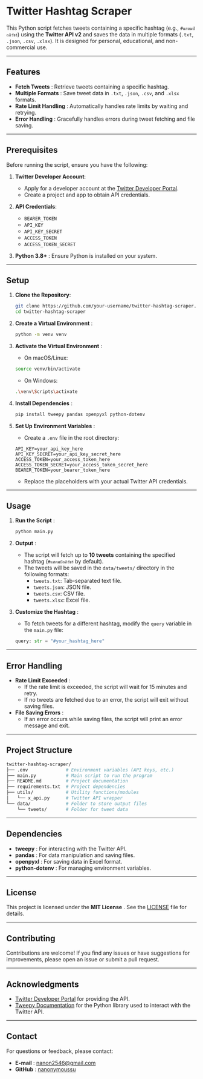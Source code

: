 # Twitter Hashtag Scraper

This Python script fetches tweets containing a specific hashtag (e.g., `#แสตมป์อภิวัชร์`) using the **Twitter API v2** and saves the data in multiple formats (`.txt`, `.json`, `.csv`, `.xlsx`). It is designed for personal, educational, and non-commercial use.

---

## Features

- **Fetch Tweets** : Retrieve tweets containing a specific hashtag.
- **Multiple Formats** : Save tweet data in `.txt`, `.json`, `.csv`, and `.xlsx` formats.
- **Rate Limit Handling** : Automatically handles rate limits by waiting and retrying.
- **Error Handling** : Gracefully handles errors during tweet fetching and file saving.

---

## Prerequisites

Before running the script, ensure you have the following:

1. **Twitter Developer Account**:

   - Apply for a developer account at the [Twitter Developer Portal](https://developer.twitter.com/).
   - Create a project and app to obtain API credentials.

2. **API Credentials**:

   - `BEARER_TOKEN`
   - `API_KEY`
   - `API_KEY_SECRET`
   - `ACCESS_TOKEN`
   - `ACCESS_TOKEN_SECRET`

3. **Python 3.8+** : Ensure Python is installed on your system.

---

## Setup

1. **Clone the Repository**:

   ```bash
   git clone https://github.com/your-username/twitter-hashtag-scraper.git
   cd twitter-hashtag-scraper
   ```

2. **Create a Virtual Environment** :

   ```bash
   python -m venv venv
   ```

3. **Activate the Virtual Environment** :

   - On macOS/Linux:

   ```bash
   source venv/bin/activate
   ```

   - On Windows:

   ```bash
   .\venv\Scripts\activate
   ```

4. **Install Dependencies** :

   ```bash
   pip install tweepy pandas openpyxl python-dotenv
   ```

5. **Set Up Environment Variables** :

   - Create a `.env` file in the root directory:

   ```env
   API_KEY=your_api_key_here
   API_KEY_SECRET=your_api_key_secret_here
   ACCESS_TOKEN=your_access_token_here
   ACCESS_TOKEN_SECRET=your_access_token_secret_here
   BEARER_TOKEN=your_bearer_token_here
   ```

   - Replace the placeholders with your actual Twitter API credentials.

---

## Usage

1. **Run the Script** :

   ```bash
   python main.py
   ```

2. **Output** :

   - The script will fetch up to **10 tweets** containing the specified hashtag (`#แสตมป์อภิวัชร์` by default).
   - The tweets will be saved in the `data/tweets/` directory in the following formats:
     - `tweets.txt`: Tab-separated text file.
     - `tweets.json`: JSON file.
     - `tweets.csv`: CSV file.
     - `tweets.xlsx`: Excel file.

3. **Customize the Hashtag** :

   - To fetch tweets for a different hashtag, modify the `query` variable in the `main.py` file:

   ```python
   query: str = "#your_hashtag_here"
   ```

---

## Error Handling

- **Rate Limit Exceeded** :
  - If the rate limit is exceeded, the script will wait for 15 minutes and retry.
  - If no tweets are fetched due to an error, the script will exit without saving files.
- **File Saving Errors** :
  - If an error occurs while saving files, the script will print an error message and exit.

---

## Project Structure

```bash
twitter-hashtag-scraper/
├── .env              # Environment variables (API keys, etc.)
├── main.py           # Main script to run the program
├── README.md         # Project documentation
├── requirements.txt  # Project dependencies
├── utils/            # Utility functions/modules
│   └── x_api.py      # Twitter API wrapper
└── data/             # Folder to store output files
    └── tweets/       # Folder for tweet data
```

---

## Dependencies

- **tweepy** : For interacting with the Twitter API.
- **pandas** : For data manipulation and saving files.
- **openpyxl** : For saving data in Excel format.
- **python-dotenv** : For managing environment variables.

---

## License

This project is licensed under the **MIT License** . See the [LICENSE](https://github.com/nanonymoussu/get_tweets_by_hashtag/blob/main/LICENSE) file for details.

---

## Contributing

Contributions are welcome! If you find any issues or have suggestions for improvements, please open an issue or submit a pull request.

---

## Acknowledgments

- [Twitter Developer Portal](https://developer.twitter.com/) for providing the API.
- [Tweepy Documentation](https://docs.tweepy.org/) for the Python library used to interact with the Twitter API.

---

## Contact

For questions or feedback, please contact:

- **E-mail** : [nanon2546@gmail.com](mailto:nanon2546@gmail.com)
- **GitHub** : [nanonymoussu](https://github.com/nanonymoussu)
